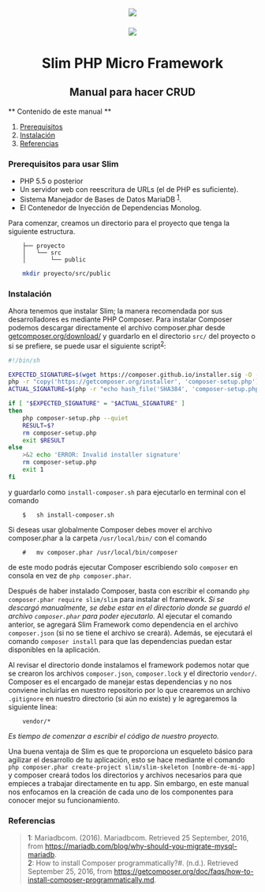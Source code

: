 <h3 align="center"><img src="hvsf.png"></h3>
<h3 align="center"><img src="favicon.png"></h3>

<h1 align="center">Slim PHP Micro Framework</h1>
<h2 align="center">Manual para hacer CRUD</h2>

** Contenido de este manual ** <br>
1. [Prerequisitos](#prerequisitos-para-usar-slim)<br>
2. [Instalación](#instalación)<br>
3. [Referencias](#referencias)<br>


### Prerequisitos para usar Slim

- PHP 5.5 o posterior
- Un servidor web con reescritura de URLs (el de PHP es suficiente).
- Sistema Manejador de Bases de Datos MariaDB <sup>[1](#foot1)</sup>.
- El Contenedor de Inyección de Dependencias Monolog.


Para comenzar, creamos un directorio para 
el proyecto que tenga la siguiente estructura.

```
	├── proyecto
	│   └── src
	│       └── public

```

```sh
	mkdir proyecto/src/public
```

### Instalación

Ahora tenemos que instalar Slim; la manera recomendada por sus desarrolladores es mediante PHP Composer. 
Para instalar Composer podemos descargar directamente el archivo composer.phar desde [getcomposer.org/download/](https://getcomposer.org/download/) y guardarlo en el directorio `src/` del proyecto  o si se prefiere, se puede usar el siguiente script<sup>[2](#foot2)</sup>:

```sh
#!/bin/sh

EXPECTED_SIGNATURE=$(wget https://composer.github.io/installer.sig -O - -q)
php -r "copy('https://getcomposer.org/installer', 'composer-setup.php');"
ACTUAL_SIGNATURE=$(php -r "echo hash_file('SHA384', 'composer-setup.php');")

if [ "$EXPECTED_SIGNATURE" = "$ACTUAL_SIGNATURE" ]
then
    php composer-setup.php --quiet
    RESULT=$?
    rm composer-setup.php
    exit $RESULT
else
    >&2 echo 'ERROR: Invalid installer signature'
    rm composer-setup.php
    exit 1
fi

```
y  guardarlo como `install-composer.sh` para ejecutarlo en terminal con el comando 

```
	$	sh install-composer.sh
```

Si deseas usar globalmente Composer debes mover el archivo composer.phar a la carpeta `/usr/local/bin/` con el comando 

```
	# 	mv composer.phar /usr/local/bin/composer
```
de este modo podrás ejecutar Composer escribiendo solo `composer` en consola en vez de `php composer.phar`.

Después de haber instalado Composer, basta con escribir el comando `php composer.phar require slim/slim` para instalar el framework.
*Si se descargó manualmente, se debe estar en el directorio donde se guardó el archivo `composer.phar` para poder ejecutarlo.*
Al ejecutar el comando anterior, se agregará Slim Framework como dependencia en el archivo `composer.json` (si no se tiene el archivo se creará). Además, se ejecutará el comando `composer install` para que las dependencias puedan estar disponibles en la aplicación.

Al revisar el directorio donde instalamos el framework podemos notar que se crearon los archivos `composer.json`, `composer.lock` y el directorio `vendor/`. Composer es el encargado de manejar estas dependencias y no nos conviene incluirlas en nuestro repositorio por lo que crearemos un archivo `.gitignore` en nuestro directorio (si aún no existe) y le agregaremos la siguiente linea:

```
	vendor/*
```
*Es tiempo de comenzar a escribir el código de nuestro proyecto.*

Una buena ventaja de Slim es que te proporciona un esqueleto básico para agilizar el desarrollo de tu aplicación, esto se hace mediante el comando `php composer.phar create-project slim/slim-skeleton [nombre-de-mi-app]` y composer creará todos los directorios y archivos necesarios para que empieces a trabajar directamente en tu app. Sin embargo, en este manual nos enfocamos en la creación de cada uno de los componentes para conocer mejor su funcionamiento.


### Referencias
> <a name="foot1">1</a>: Mariadbcom. (2016). Mariadbcom. Retrieved 25 September, 2016, from https://mariadb.com/blog/why-should-you-migrate-mysql-mariadb. <br>
> <a name="foot2">2</a>: How to install Composer programmatically?#. (n.d.). Retrieved September 25, 2016, from https://getcomposer.org/doc/faqs/how-to-install-composer-programmatically.md. <br>





